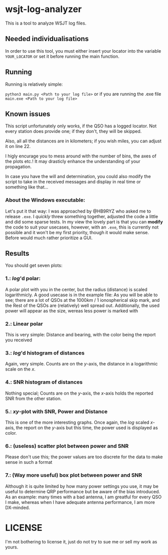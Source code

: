 # wsjt-log-analyzer

This is a tool to analyze WSJT log files. 

## Needed individualisations

In order to use this tool, you must either insert your locator into the variable
`YOUR_LOCATOR` or set it before running the main function.



## Running

Running is relatively simple:

`python3 main.py <Path to your log file>`
or if you are running the .exe file
`main.exe <Path to your log file>`

## Known issues

This script unfortunately only works, if the QSO has a logged locator. 
Not every station does provide one; if they don't, they will be skipped. 

Also, all all the distances are in kilometers; if you wish miles, you can adjust it on line 22.

I higly encurage you to mess around with the number of bins, the axes of the plots etc.!
It may drasticly enhance the understanding of your propagation. 

In case you have the will and determination, you could also modify the script
to take in the received messages and display in real time or something like that...

### About the Windows executable:

Let's put it that way: I was approached by @HB9RYZ who asked me to release `.exe`.
I _quickly_ threw something together, adjusted the code a little and did some sparse tests.
In my view the lovely part is that you can __modify__ the code to suit your usecases,
however, with an `.exe`, this is currently not possible and it won't be my first priority,
though it would make sense. Before would much rather prioritize a GUI.

## Results

You should get seven plots:

### 1.: $log$'d polar:

A polar plot with you in the center, but the radius (distance) is scaled logarithmicly. 
A good usecase is in the example file: 
As you will be able to see; there are a lot of QSOs at the $1000km$ / 1 ionospherical skip mark,
and the Rest of the QSOs are (relatively) well spread out.
Additionally, the used power will appear as the size, wereas less power is marked with 

### 2.: Linear polar

This is very simple: Distance and bearing, with the color being the report you received

### 3.: $log$'d histogram of distances

Again, very simple. Counts are on the $y$-axis, the distance in a logarithmic scale on the $x$.

### 4.: SNR histogram of distances

Nothing special; Counts are on the $y$-axis, the $x$-axis holds the reported SNR from the other station.

### 5.: $xy$-plot with SNR, Power and Distance

This is one of the more interesting graphs. Once again, the $log$ scaled $x$-axis, 
the report on the $y$-axis but this time, the power used is displayed as color. 

### 6.: (useless) scatter plot between power and SNR

Please don't use this; the power values are too discrete for the data to make sense in such a format

### 7.: (Way more useful) box plot between power and SNR

Although it is quite limited by how many power settings you use, 
it may be useful to determine QRP performance but be aware of the bias introduced.
As an example: many times with a bad antenna, I am greatful for every QSO I make, 
whereas when I have adequate antenna performance, I am more DX-minded. 

# LICENSE

I'm not bothering to license it, just do not try to sue me or sell my work as yours.
